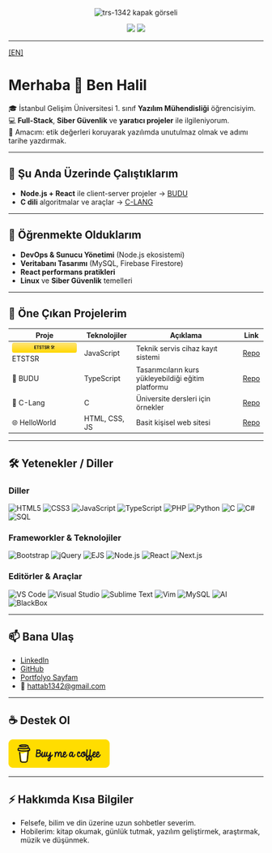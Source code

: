 <p align="center">
  <img
    src="https://capsule-render.vercel.app/api?type=blur&height=300&color=FF0000&text=trs-1342&section=header&reversal=true&animation=fadeIn&fontColor=fff&fontSize=62&desc=Defend%20the%20moral%20concept%20in%20software.&descSize=20"
    alt="trs-1342 kapak görseli"
    style="pointer-events:none; user-select:none;"
    draggable="false"
  />
</p>

<div align="center">
  <img src="https://github-readme-stats.vercel.app/api?username=trs-1342&show_icons=true" />
  <img src="https://github-readme-stats.vercel.app/api/top-langs/?username=trs-1342&layout=compact" width="355" />
</div>

---

[\[EN\]](./README.md)

# Merhaba 👋 Ben Halil

🎓 İstanbul Gelişim Üniversitesi 1. sınıf **Yazılım Mühendisliği** öğrencisiyim.  
💻 **Full-Stack**, **Siber Güvenlik** ve **yaratıcı projeler** ile ilgileniyorum.  
🚀 Amacım: etik değerleri koruyarak yazılımda unutulmaz olmak ve adımı tarihe yazdırmak.

---

## 🔭 Şu Anda Üzerinde Çalıştıklarım

- **Node.js + React** ile client-server projeler → [BUDU](https://github.com/trs-1342/budu)
- **C dili** algoritmalar ve araçlar → [C-LANG](https://github.com/trs-1342/c-lang)

---

## 🌱 Öğrenmekte Olduklarım

- **DevOps & Sunucu Yönetimi** (Node.js ekosistemi)
- **Veritabanı Tasarımı** (MySQL, Firebase Firestore)
- **React performans pratikleri**
- **Linux** ve **Siber Güvenlik** temelleri

---

## 📌 Öne Çıkan Projelerim

| Proje                                                | Teknolojiler  | Açıklama                                            | Link                                           |
| ---------------------------------------------------- | ------------- | --------------------------------------------------- | ---------------------------------------------- |
| <img src="./assets/etstsr.svg" height="20" /> ETSTSR | JavaScript    | Teknik servis cihaz kayıt sistemi                   | [Repo](https://github.com/trs-1342/ETSTSR)     |
| 🎨 BUDU                                              | TypeScript    | Tasarımcıların kurs yükleyebildiği eğitim platformu | [Repo](https://github.com/trs-1342/budu)       |
| 📘 C-Lang                                            | C             | Üniversite dersleri için örnekler                   | [Repo](https://github.com/trs-1342/c-lang)     |
| 🌐 HelloWorld                                        | HTML, CSS, JS | Basit kişisel web sitesi                            | [Repo](https://github.com/trs-1342/helloWorld) |

---

## 🛠️ Yetenekler / Diller

### Diller

<p align="left">
  <img src="https://cdn.jsdelivr.net/gh/devicons/devicon/icons/html5/html5-original.svg" title="HTML5" width="36" />
  <img src="https://cdn.jsdelivr.net/gh/devicons/devicon/icons/css3/css3-original.svg" title="CSS3" width="36" />
  <img src="https://cdn.jsdelivr.net/gh/devicons/devicon/icons/javascript/javascript-original.svg" title="JavaScript" width="36" />
  <img src="https://cdn.jsdelivr.net/gh/devicons/devicon/icons/typescript/typescript-original.svg" title="TypeScript" width="36" />
  <img src="https://cdn.jsdelivr.net/gh/devicons/devicon/icons/php/php-original.svg" title="PHP" width="36" />
  <img src="https://cdn.jsdelivr.net/gh/devicons/devicon/icons/python/python-original.svg" title="Python" width="36" />
  <img src="https://cdn.jsdelivr.net/gh/devicons/devicon/icons/c/c-original.svg" title="C" width="36" />
  <img src="https://cdn.jsdelivr.net/gh/devicons/devicon/icons/csharp/csharp-original.svg" title="C#" width="36" />
  <img src="https://www.svgrepo.com/show/331760/sql-database-generic.svg" title="SQL" width="36" />
</p>

### Frameworkler & Teknolojiler

<p align="left">
  <img src="https://cdn.jsdelivr.net/gh/devicons/devicon/icons/bootstrap/bootstrap-original.svg" title="Bootstrap" width="36" />
  <img src="https://cdn.jsdelivr.net/gh/devicons/devicon/icons/jquery/jquery-original.svg" title="jQuery" width="36" />
  <img src="https://img.icons8.com/?size=512&id=Pxe6MGswB8pX&format=png" title="EJS" width="36" />
  <img src="https://cdn.jsdelivr.net/gh/devicons/devicon/icons/nodejs/nodejs-original.svg" title="Node.js" width="36" />
  <img src="https://cdn.jsdelivr.net/gh/devicons/devicon/icons/react/react-original.svg" title="React" width="36" />
  <img src="https://cdn.jsdelivr.net/gh/devicons/devicon/icons/nextjs/nextjs-original.svg" title="Next.js" width="36" />
</p>

### Editörler & Araçlar

<p align="left">
  <img src="https://cdn.jsdelivr.net/gh/devicons/devicon/icons/vscode/vscode-original.svg" title="VS Code" width="36" />
  <img src="https://cdn.jsdelivr.net/gh/devicons/devicon/icons/visualstudio/visualstudio-plain.svg" title="Visual Studio" width="36" />
  <img src="https://cdn.iconscout.com/icon/free/png-512/free-sublime-text-logo-icon-svg-download-png-2945191.png" title="Sublime Text" width="36" />
  <img src="https://cdn.jsdelivr.net/gh/devicons/devicon/icons/vim/vim-original.svg" title="Vim" width="36" />
  <img src="https://cdn.jsdelivr.net/gh/devicons/devicon/icons/mysql/mysql-original.svg" title="MySQL" width="36" />
  <img src="https://static.vecteezy.com/system/resources/previews/006/662/139/non_2x/artificial-intelligence-ai-processor-chip-icon.jpg" title="AI" width="36" />
  <img src="https://dl.flathub.org/media/com/raggesilver/BlackBox/5ea8e6c79d6e7b5384973b766a059ac9/icons/128x128@2/com.raggesilver.BlackBox.png" title="BlackBox" width="36" />
</p>

---

## 📫 Bana Ulaş

- [LinkedIn](https://www.linkedin.com/in/halil-hattab-b961b127a/)
- [GitHub](https://github.com/trs-1342)
- [Portfolyo Sayfam](https://hello-world-mu-cyan.vercel.app/)
- 📧 hattab1342@gmail.com

---

## ☕ Destek Ol

<p>
  <a href="https://www.buymeacoffee.com/trs1342" target="_blank">
    <img src="./assets/bmc.png" alt="Bana kahve ısmarla" width="200">
  </a>
</p>

---

## ⚡ Hakkımda Kısa Bilgiler

- Felsefe, bilim ve din üzerine uzun sohbetler severim.
- Hobilerim: kitap okumak, günlük tutmak, yazılım geliştirmek, araştırmak, müzik ve düşünmek.
